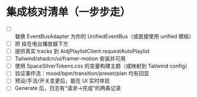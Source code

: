 # 集成核对清单（一步步走）
- [ ] 替换 EventBusAdapter 为你的 UnifiedEventBus（或直接使用 unified 模板）
- [ ] 把 <AIDJConsoleSkeleton /> 挂在电台播放器下方
- [ ] 提供真实 tracks 到 AidjPlaylistClient.requestAutoPlaylist
- [ ] Tailwind/shadcn/ui/framer-motion 安装并可用
- [ ] 使用 SpaceSilverTokens.css 的变量构建主题（或映射到 Tailwind config）
- [ ] 验证事件流：mood/bpm/transition/preset/plan 均有回显
- [ ] 预设/手法/开关变更后，能在 UI 实时体现
- [ ] Generate 后，日志有“请求→完成”的两条记录
